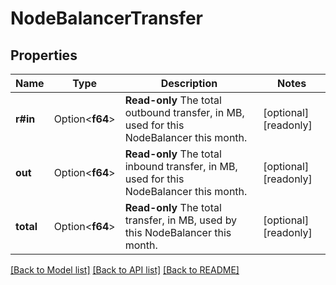 # NodeBalancerTransfer

## Properties

Name | Type | Description | Notes
------------ | ------------- | ------------- | -------------
**r#in** | Option<**f64**> | __Read-only__ The total outbound transfer, in MB, used for this NodeBalancer this month. | [optional][readonly]
**out** | Option<**f64**> | __Read-only__ The total inbound transfer, in MB, used for this NodeBalancer this month. | [optional][readonly]
**total** | Option<**f64**> | __Read-only__ The total transfer, in MB, used by this NodeBalancer this month. | [optional][readonly]

[[Back to Model list]](../README.md#documentation-for-models) [[Back to API list]](../README.md#documentation-for-api-endpoints) [[Back to README]](../README.md)


